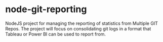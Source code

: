 # node-git-reporting
NodeJS project for managing the reporting of statistics from Multiple GIT Repos.  The project will focus on consolidating git logs in a format that Tableau or Power BI can be used to report from.
